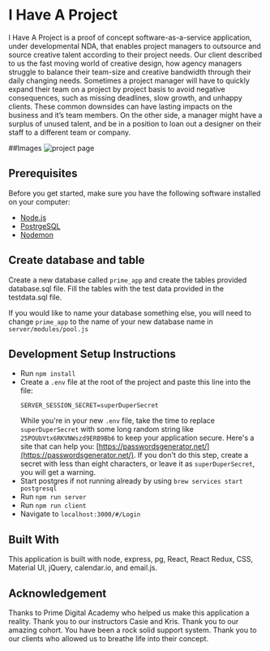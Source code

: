 # I Have A Project

I Have A Project is a proof of concept software-as-a-service application, under developmental NDA, that enables project managers to outsource and source creative talent according to their project needs. 
Our client described to us the fast moving world of creative design, how agency managers struggle to balance their team-size and creative bandwidth through their daily changing needs.
Sometimes a project manager will have to quickly expand their team on a project by project basis to avoid negative consequences, such as missing deadlines, slow growth, and unhappy clients. These common downsides can have lasting impacts on the business and it’s team members.
On the other side, a manager might have a surplus of unused talent, and be in a position to loan out a designer on their staff to a different team or company.

##Images 
![project page](https://github.com/ukkonendevs/i-have-a-project/blob/main/src/images/website.image.png)

## Prerequisites

Before you get started, make sure you have the following software installed on your computer:

- [Node.js](https://nodejs.org/en/)
- [PostrgeSQL](https://www.postgresql.org/)
- [Nodemon](https://nodemon.io/)

## Create database and table

Create a new database called `prime_app` and create the tables provided database.sql file. Fill the tables with the test data provided in the testdata.sql file.

If you would like to name your database something else, you will need to change `prime_app` to the name of your new database name in `server/modules/pool.js`

## Development Setup Instructions

* Run `npm install`
* Create a `.env` file at the root of the project and paste this line into the file:
    ```
    SERVER_SESSION_SECRET=superDuperSecret
    ```
    While you're in your new `.env` file, take the time to replace `superDuperSecret` with some long random string like `25POUbVtx6RKVNWszd9ERB9Bb6` to keep your application secure. Here's a site that can help you: [https://passwordsgenerator.net/](https://passwordsgenerator.net/). If you don't do this step, create a secret with less than eight characters, or leave it as `superDuperSecret`, you will get a warning.
* Start postgres if not running already by using `brew services start postgresql`
* Run `npm run server`
* Run `npm run client`
* Navigate to `localhost:3000/#/Login`

## Built With
This application is built with node, express, pg, React, React Redux, CSS, Material UI, jQuery, calendar.io, and email.js.

## Acknowledgement

Thanks to Prime Digital Academy who helped us make this application a reality. 
Thank you to our instructors Casie and Kris. Thank you to our amazing cohort. You have been a rock solid support system. Thank you to our clients who allowed us to breathe life into their concept. 



